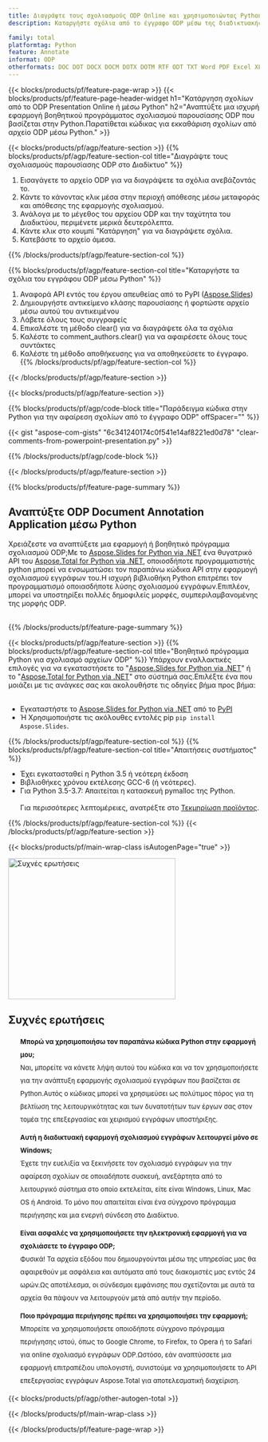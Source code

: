 ```yaml
---
title: Διαγράψτε τους σχολιασμούς ODP Online και χρησιμοποιώντας Python
description: Καταργήστε σχόλια από το έγγραφο ODP μέσω της διαδικτυακής εφαρμογής δωρεάν.Κώδικας API Python για διαγραφή σχολίων από παρουσιάσεις ODP.

family: total
platformtag: Python
feature: Annotate
informat: ODP
otherformats: DOC DOT DOCX DOCM DOTX DOTM RTF ODT TXT Word PDF Excel XLS XLSX XLSB XLSM XLT XLTX XLTM CSV TSV ODS Powerpoint PPT PPS PPTX POTX PPSX PPTM PPSM POTM ODP
---
```

{{< blocks/products/pf/feature-page-wrap >}}
{{< blocks/products/pf/feature-page-header-widget h1="Κατάργηση σχολίων από το ODP Presentation Online ή μέσω Python" h2="Αναπτύξτε μια ισχυρή εφαρμογή βοηθητικού προγράμματος σχολιασμού παρουσίασης ODP που βασίζεται στην Python.Παρατίθεται κώδικας για εκκαθάριση σχολίων από αρχείο ODP μέσω Python." >}}

{{< blocks/products/pf/agp/feature-section >}}
{{% blocks/products/pf/agp/feature-section-col title="Διαγράψτε τους σχολιασμούς παρουσίασης ODP στο Διαδίκτυο" %}}

1. Εισαγάγετε το αρχείο ODP για να διαγράψετε τα σχόλια ανεβάζοντάς το.
1. Κάντε το κάνοντας κλικ μέσα στην περιοχή απόθεσης μέσω μεταφοράς και απόθεσης της εφαρμογής σχολιασμού.
1. Ανάλογα με το μέγεθος του αρχείου ODP και την ταχύτητα του Διαδικτύου, περιμένετε μερικά δευτερόλεπτα.
1. Κάντε κλικ στο κουμπί "Κατάργηση" για να διαγράψετε σχόλια.
1. Κατεβάστε το αρχείο άμεσα.

{{% /blocks/products/pf/agp/feature-section-col %}}

{{% blocks/products/pf/agp/feature-section-col title="Καταργήστε τα σχόλια του εγγράφου ODP μέσω Python" %}}

1. Αναφορά API εντός του έργου απευθείας από το PyPI ([Aspose.Slides](https://pypi.org/project/Aspose.Slides/))
1. Δημιουργήστε αντικείμενο κλάσης παρουσίασης ή φορτώστε αρχείο μέσω αυτού του αντικειμένου
1. Λάβετε όλους τους συγγραφείς
1. Επικαλέστε τη μέθοδο clear() για να διαγράψετε όλα τα σχόλια
1. Καλέστε το comment_authors.clear() για να αφαιρέσετε όλους τους συντάκτες
1. Καλέστε τη μέθοδο αποθήκευσης για να αποθηκεύσετε το έγγραφο.
{{% /blocks/products/pf/agp/feature-section-col %}}

{{< /blocks/products/pf/agp/feature-section >}}

{{< blocks/products/pf/agp/feature-section >}}

{{% blocks/products/pf/agp/code-block title="Παράδειγμα κώδικα στην Python για την αφαίρεση σχολίων από το έγγραφο ODP" offSpacer="" %}}

{{< gist "aspose-com-gists" "6c341240174c0f541e14af8221ed0d78" "clear-comments-from-powerpoint-presentation.py" >}}

{{% /blocks/products/pf/agp/code-block %}}

{{< /blocks/products/pf/agp/feature-section >}}



{{% blocks/products/pf/feature-page-summary %}}


<h2>Αναπτύξτε ODP Document Annotation Application μέσω Python</h2>

Χρειάζεστε να αναπτύξετε μια εφαρμογή ή βοηθητικό πρόγραμμα σχολιασμού ODP;Με το [Aspose.Slides for Python via .NET](https://products.aspose.com/slides/python-net/) ένα θυγατρικό API του [Aspose.Total for Python via .NET](https://products.aspose.com/total/python-net/), οποιοσδήποτε προγραμματιστής python μπορεί να ενσωματώσει τον παραπάνω κώδικα API στην εφαρμογή σχολιασμού εγγράφων του.Η ισχυρή βιβλιοθήκη Python επιτρέπει τον προγραμματισμό οποιασδήποτε λύσης σχολιασμού εγγράφων.Επιπλέον, μπορεί να υποστηρίξει πολλές δημοφιλείς μορφές, συμπεριλαμβανομένης της μορφής ODP.<br /><br />

{{% /blocks/products/pf/feature-page-summary %}}

{{< blocks/products/pf/agp/feature-section >}}
{{% blocks/products/pf/agp/feature-section-col title="Βοηθητικό πρόγραμμα Python για σχολιασμό αρχείων ODP" %}}
Υπάρχουν εναλλακτικές επιλογές για να εγκαταστήσετε το "[Aspose.Slides for Python via .NET](https://products.aspose.com/slides/python-net/)" ή το "[Aspose.Total for Python via .NET](https://products.aspose.com/total/python-net/)" στο σύστημά σας.Επιλέξτε ένα που μοιάζει με τις ανάγκες σας και ακολουθήστε τις οδηγίες βήμα προς βήμα:<br /><br />

- Εγκαταστήστε το [Aspose.Slides for Python via .NET](https://products.aspose.com/slides/python-net/) από το [PyPI](https://pypi.org/project/Aspose.Slides/)
- Ή Χρησιμοποιήστε τις ακόλουθες εντολές pip ```pip install Aspose.Slides```.

{{% /blocks/products/pf/agp/feature-section-col %}}
{{% blocks/products/pf/agp/feature-section-col title="Απαιτήσεις συστήματος" %}}

- Έχει εγκατασταθεί η Python 3.5 ή νεότερη έκδοση
- Βιβλιοθήκες χρόνου εκτέλεσης GCC-6 (ή νεότερες).
- Για Python 3.5-3.7: Απαιτείται η κατασκευή pymalloc της Python.
<br /><br />
Για περισσότερες λεπτομέρειες, ανατρέξτε στο [Τεκμηρίωση προϊόντος](https://docs.aspose.com/slides/python-net/system-requirements/).

{{% /blocks/products/pf/agp/feature-section-col %}}
{{< /blocks/products/pf/agp/feature-section >}}


{{< blocks/products/pf/main-wrap-class isAutogenPage="true" >}}

<style>.howtolist li{margin-right: 0!important;line-height: 26px;position: relative;margin-bottom: 10px;font-size: 13px;list-style-type: none;}</style>
<div class="col-md-12 tl bg-gray-dark howtolist section">
  <a class="anchor" name="faqpage"></a>
  <div class="container tl dflex" itemscope="" itemtype="https://schema.org/FAQPage">
      <div class="col-md-4 howtosectiongfx">
          <img class="social-panel-hide-on-mobile" src="https://www.groupdocs.cloud/templates/brand/images/groupdocs/conversion/groupdocs_conversion-brand.png" alt="Συχνές ερωτήσεις" width="335" height="283">
      </div>
      <div class="howtosection col-md-8">
          <div>
              <h2>Συχνές ερωτήσεις</h2>
              <ul>
                  <li itemscope="" itemprop="mainEntity" itemtype="https://schema.org/Question">
                      <div>
                          <span itemprop="name"><b>Μπορώ να χρησιμοποιήσω τον παραπάνω κώδικα Python στην εφαρμογή μου;</b></span>
                      </div>
                      <div itemscope="" itemprop="acceptedAnswer" itemtype="https://schema.org/Answer">
                          <span itemprop="text">Ναι, μπορείτε να κάνετε λήψη αυτού του κώδικα και να τον χρησιμοποιήσετε για την ανάπτυξη εφαρμογής σχολιασμού εγγράφων που βασίζεται σε Python.Αυτός ο κώδικας μπορεί να χρησιμεύσει ως πολύτιμος πόρος για τη βελτίωση της λειτουργικότητας και των δυνατοτήτων των έργων σας στον τομέα της επεξεργασίας και χειρισμού εγγράφων υποστήριξης.</span>
                      </div>
                  </li>
                  <li itemscope="" itemprop="mainEntity" itemtype="https://schema.org/Question">
                      <div>
                          <span itemprop="name"><b>Αυτή η διαδικτυακή εφαρμογή σχολιασμού εγγράφων λειτουργεί μόνο σε Windows;</b></span>
                      </div>
                      <div itemscope="" itemprop="acceptedAnswer" itemtype="https://schema.org/Answer">
                          <span itemprop="text">Έχετε την ευελιξία να ξεκινήσετε τον σχολιασμό εγγράφων για την αφαίρεση σχολίων σε οποιαδήποτε συσκευή, ανεξάρτητα από το λειτουργικό σύστημα στο οποίο εκτελείται, είτε είναι Windows, Linux, Mac OS ή Android. Το μόνο που απαιτείται είναι ένα σύγχρονο πρόγραμμα περιήγησης και μια ενεργή σύνδεση στο Διαδίκτυο.</span>
                      </div>
                  </li>
                  <li itemscope="" itemprop="mainEntity" itemtype="https://schema.org/Question">
                      <div>
                          <span itemprop="name"><b>Είναι ασφαλές να χρησιμοποιήσετε την ηλεκτρονική εφαρμογή για να σχολιάσετε το έγγραφο ODP;</b></span>
                      </div>
                      <div itemscope="" itemprop="acceptedAnswer" itemtype="https://schema.org/Answer">
                          <span itemprop="text">Φυσικά! Τα αρχεία εξόδου που δημιουργούνται μέσω της υπηρεσίας μας θα αφαιρεθούν με ασφάλεια και αυτόματα από τους διακομιστές μας εντός 24 ωρών.Ως αποτέλεσμα, οι σύνδεσμοι εμφάνισης που σχετίζονται με αυτά τα αρχεία θα πάψουν να λειτουργούν μετά από αυτήν την περίοδο.</span>
                      </div>
                  </li>                 
                  <li itemscope="" itemprop="mainEntity" itemtype="https://schema.org/Question">
                      <div>
                          <span itemprop="name"><b>Ποιο πρόγραμμα περιήγησης πρέπει να χρησιμοποιήσει την εφαρμογή;</b></span>
                      </div>
                      <div itemscope="" itemprop="acceptedAnswer" itemtype="https://schema.org/Answer">
                          <span itemprop="text">Μπορείτε να χρησιμοποιήσετε οποιοδήποτε σύγχρονο πρόγραμμα περιήγησης ιστού, όπως το Google Chrome, το Firefox, το Opera ή το Safari για online σχολιασμό εγγράφων ODP.Ωστόσο, εάν αναπτύσσετε μια εφαρμογή επιτραπέζιου υπολογιστή, συνιστούμε να χρησιμοποιήσετε το API επεξεργασίας εγγράφων Aspose.Total για αποτελεσματική διαχείριση.</span>
                      </div>
                  </li>
              </ul>
          </div>
      </div>
  </div>

{{< blocks/products/pf/agp/other-autogen-total >}}

{{< /blocks/products/pf/main-wrap-class >}}

{{< /blocks/products/pf/feature-page-wrap >}}